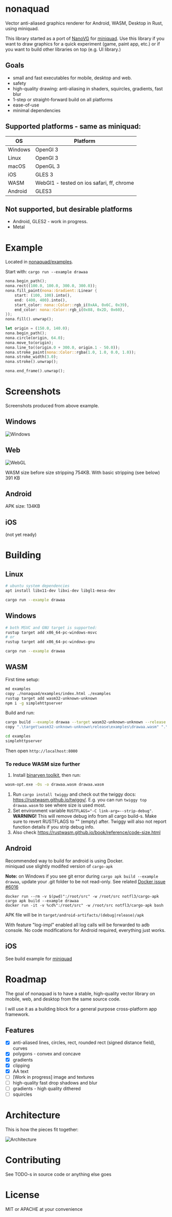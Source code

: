 
# nonaquad
Vector anti-aliased graphics renderer for Android, WASM, Desktop in Rust, using miniquad.

This library started as a port of [NanoVG](https://github.com/sunli829/nvg/tree/master/nvg-gl) for [miniquad](https://github.com/not-fl3/miniquad). Use this library if you want to draw graphics for a quick experiment (game, paint app, etc.) or if you want to build other libraries on top (e.g. UI library.)

## Goals
* small and fast executables for mobile, desktop and web. 
* safety
* high-quality drawing: anti-aliasing in shaders, squircles, gradients, fast blur
* 1-step or straight-forward build on all platforms
* ease-of-use
* minimal dependencies

## Supported platforms - same as miniquad:

|OS|Platform|
|---|----------|
|Windows| OpenGl 3|
|Linux| OpenGl 3|
| macOS| OpenGL 3|
| iOS| GLES 3|
| WASM| WebGl1 - tested on ios safari, ff, chrome|
| Android|GLES3|

## Not supported, but desirable platforms

* Android, GLES2 - work in progress.
* Metal

# Example

Located in [nonaquad/examples](nonaquad/examples).

Start with: `cargo run --example drawaa`
```rust
nona.begin_path();
nona.rect((100.0, 100.0, 300.0, 300.0));
nona.fill_paint(nona::Gradient::Linear {
    start: (100, 100).into(),
    end: (400, 400).into(),
    start_color: nona::Color::rgb_i(0xAA, 0x6C, 0x39),
    end_color: nona::Color::rgb_i(0x88, 0x2D, 0x60),
});
nona.fill().unwrap();

let origin = (150.0, 140.0);
nona.begin_path();
nona.circle(origin, 64.0);
nona.move_to(origin);
nona.line_to((origin.0 + 300.0, origin.1 - 50.0));
nona.stroke_paint(nona::Color::rgba(1.0, 1.0, 0.0, 1.0));
nona.stroke_width(3.0);
nona.stroke().unwrap();

nona.end_frame().unwrap();
```

# Screenshots
Screenshots produced from above example.

## Windows
![Windows](https://user-images.githubusercontent.com/6869225/131318911-6bd99304-69cd-41e3-8633-058cb3d71500.png)

## Web
![WebGL](https://user-images.githubusercontent.com/6869225/131320931-d9155434-f4b3-480f-93fb-9af5f43df5d8.png)

WASM size before size stripping 754KB. With basic stripping (see below) 391 KB

## Android
APK size: 134KB

## iOS
(not yet ready)

# Building

## Linux

```bash
# ubuntu system dependencies
apt install libx11-dev libxi-dev libgl1-mesa-dev

cargo run --example drawaa
```

## Windows 

```bash
# both MSVC and GNU target is supported:
rustup target add x86_64-pc-windows-msvc
# or
rustup target add x86_64-pc-windows-gnu 

cargo run --example drawaa
```

## WASM
First time setup:
```bash
md examples
copy ./nonaquad/examples/index.html ./examples 
rustup target add wasm32-unknown-unknown
npm i -g simplehttpserver
```

Build and run:
```bash
cargo build --example drawaa --target wasm32-unknown-unknown --release
copy ".\target\wasm32-unknown-unknown\release\examples\drawaa.wasm" ".\examples\drawaa.wasm" /y

cd examples
simplehttpserver
```
Then open `http://localhost:8000`

### To reduce WASM size further
1. Install [binaryen toolkit](https://github.com/WebAssembly/binaryen/releases), then run:
```bash
wasm-opt.exe -Os -o drawaa.wasm drawaa.wasm
```
1. Run `cargo install twiggy` and check out the twiggy docs: https://rustwasm.github.io/twiggy/. E.g. you can run `twiggy top drawaa.wasm` to see where size is used most.
1. Set environment variable `RUSTFLAGS="-C link-arg=--strip-debug"`. **WARNING!** This will remove debug info from all cargo build-s. Make sure to revert RUSTFLAGS to "" (empty) after. Twiggy will also not report function details if you strip debug info.
1. Also check https://rustwasm.github.io/book/reference/code-size.html

## Android

Recommended way to build for android is using Docker.   
miniquad use slightly modifed version of `cargo-apk`

**Note:** on Windows if you see git error during `cargo apk build --example drawaa`, update your .git folder to be not read-only. See related [Docker issue #6016](https://github.com/docker/for-win/issues/6016)

```
docker run --rm -v $(pwd)":/root/src" -w /root/src notfl3/cargo-apk cargo apk build --example drawaa
docker run -it -v %cd%":/root/src" -w /root/src notfl3/cargo-apk bash
```

APK file will be in `target/android-artifacts/(debug|release)/apk`

With feature "log-impl" enabled all log calls will be forwarded to adb console.
No code modifications for Android required, everything just works.

## iOS
See build example for [miniquad](https://github.com/not-fl3/miniquad)

# Roadmap
The goal of nonaquad is to have a stable, high-quality vector library on mobile, web, and desktop from the same source code.

I will use it as a building block for a general purpose cross-platform app framework.

## Features
- [x] anti-aliased lines, circles, rect, rounded rect (signed distance field), curves
- [x] polygons - convex and concave
- [x] gradients
- [x] clipping
- [x] AA text
- [ ] [Work in progress] image and textures
- [ ] high-quality fast drop shadows and blur
- [ ] gradients - high quality dithered
- [ ] squircles

# Architecture
This is how the pieces fit together:

![Architecture](img/architecture.png)

# Contributing
See TODO-s in source code or anything else goes

# License
MIT or APACHE at your convenience

